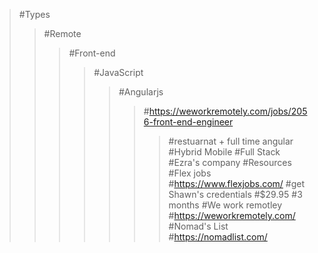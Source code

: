 >#Types
>>#Remote
>>>#Front-end
>>>>#JavaScript
>>>>>#Angularjs
>>>>>>#https://weworkremotely.com/jobs/2056-front-end-engineer
>>>>>>>#restuarnat + full time angular
>>>#Hybrid Mobile
>>>#Full Stack
>>>>#Ezra's company
>#Resources
>>#Flex jobs
>>>#https://www.flexjobs.com/
>>>>#get Shawn's credentials
>>>>#$29.95
>>>>>#3 months
>>#We work remotley
>>>#https://weworkremotely.com/
>>#Nomad's List
>>>#https://nomadlist.com/
